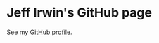 
# Jeff Irwin's GitHub page

See my [GitHub profile](https://github.com/JeffIrwin).

<body>
	<pre><p id="indexBody"></p></pre>
</body>

<script>
	src="./main.js"
</script>

